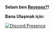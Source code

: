 **Selam ben [Reyesex?](https://github.com/Reyesex)!**

**Bana Ulaşmak için:** 

[![Discord Presence](https://lanyard-profile-readme.vercel.app/api/852596980203257866)](https://discord.com/users/852596980203257866)
